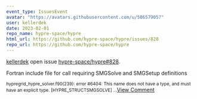 ```yaml
---
event_type: IssuesEvent
avatar: "https://avatars.githubusercontent.com/u/58657905?"
user: kellerdek
date: 2023-02-01
repo_name: hypre-space/hypre
html_url: https://github.com/hypre-space/hypre/issues/828
repo_url: https://github.com/hypre-space/hypre
---
```


<a href='https://github.com/kellerdek' target='_blank'>kellerdek</a> open issue <a href='https://github.com/hypre-space/hypre/issues/828' target='_blank'>hypre-space/hypre#828</a>.

<p>Fortran include  file for call requiring SMGSolve and SMGSetup definitions</p><small>hypregrid_hypre_solver.f90(239): error #6404: This name does not have a type, and must have an explicit type.   [HYPRE_STRUCTSMGSOLVE]...</small><a href='https://github.com/hypre-space/hypre/issues/828' target='_blank'>View Comment</a>
